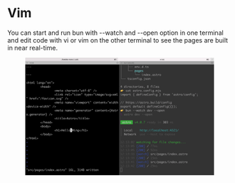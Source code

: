 # Vim

You can start and run bun with --watch and --open option in one terminal and edit code with vi or vim on the other terminal to see the pages are built in near real-time.

<figure><img src="../.gitbook/assets/Screen Shot 2023-12-22 at 12.14.13.png" alt=""><figcaption></figcaption></figure>
